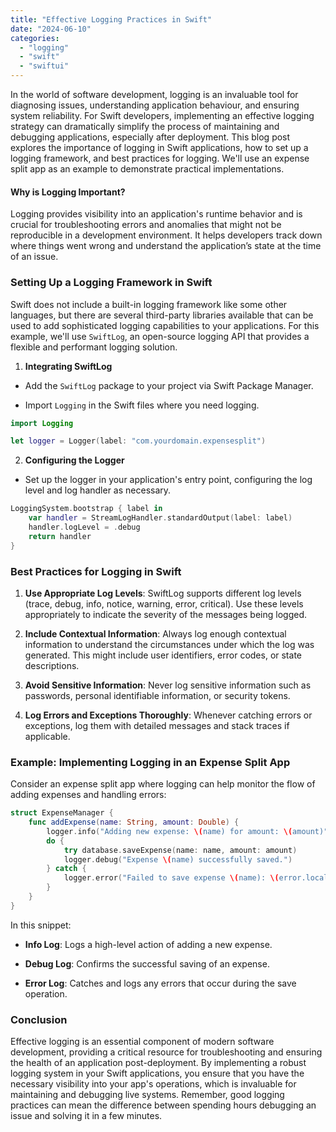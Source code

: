 ```yaml
---
title: "Effective Logging Practices in Swift"
date: "2024-06-10"
categories: 
  - "logging"
  - "swift"
  - "swiftui"
---
```


In the world of software development, logging is an invaluable tool for diagnosing issues, understanding application behaviour, and ensuring system reliability. For Swift developers, implementing an effective logging strategy can dramatically simplify the process of maintaining and debugging applications, especially after deployment. This blog post explores the importance of logging in Swift applications, how to set up a logging framework, and best practices for logging. We'll use an expense split app as an example to demonstrate practical implementations.

#### Why is Logging Important?

Logging provides visibility into an application's runtime behavior and is crucial for troubleshooting errors and anomalies that might not be reproducible in a development environment. It helps developers track down where things went wrong and understand the application’s state at the time of an issue.

### Setting Up a Logging Framework in Swift

Swift does not include a built-in logging framework like some other languages, but there are several third-party libraries available that can be used to add sophisticated logging capabilities to your applications. For this example, we'll use `SwiftLog`, an open-source logging API that provides a flexible and performant logging solution.

1. **Integrating SwiftLog**

- Add the `SwiftLog` package to your project via Swift Package Manager.

- Import `Logging` in the Swift files where you need logging.

```swift
import Logging

let logger = Logger(label: "com.yourdomain.expensesplit")
```

2. **Configuring the Logger**

- Set up the logger in your application's entry point, configuring the log level and log handler as necessary.

```swift
LoggingSystem.bootstrap { label in
    var handler = StreamLogHandler.standardOutput(label: label)
    handler.logLevel = .debug
    return handler
}
```

### Best Practices for Logging in Swift

1. **Use Appropriate Log Levels**: SwiftLog supports different log levels (trace, debug, info, notice, warning, error, critical). Use these levels appropriately to indicate the severity of the messages being logged.

3. **Include Contextual Information**: Always log enough contextual information to understand the circumstances under which the log was generated. This might include user identifiers, error codes, or state descriptions.

5. **Avoid Sensitive Information**: Never log sensitive information such as passwords, personal identifiable information, or security tokens.

7. **Log Errors and Exceptions Thoroughly**: Whenever catching errors or exceptions, log them with detailed messages and stack traces if applicable.

### Example: Implementing Logging in an Expense Split App

Consider an expense split app where logging can help monitor the flow of adding expenses and handling errors:

```swift
struct ExpenseManager {
    func addExpense(name: String, amount: Double) {
        logger.info("Adding new expense: \(name) for amount: \(amount)")
        do {
            try database.saveExpense(name: name, amount: amount)
            logger.debug("Expense \(name) successfully saved.")
        } catch {
            logger.error("Failed to save expense \(name): \(error.localizedDescription)")
        }
    }
}
```

In this snippet:

- **Info Log**: Logs a high-level action of adding a new expense.

- **Debug Log**: Confirms the successful saving of an expense.

- **Error Log**: Catches and logs any errors that occur during the save operation.

### Conclusion

Effective logging is an essential component of modern software development, providing a critical resource for troubleshooting and ensuring the health of an application post-deployment. By implementing a robust logging system in your Swift applications, you ensure that you have the necessary visibility into your app's operations, which is invaluable for maintaining and debugging live systems. Remember, good logging practices can mean the difference between spending hours debugging an issue and solving it in a few minutes.
